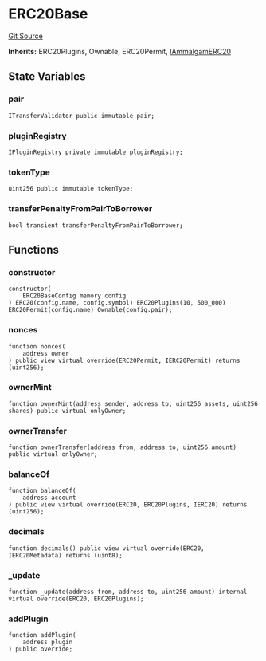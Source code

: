 # ERC20Base
[Git Source](https://github.com/Ammalgam-Protocol/core-v1/blob/0225322e5b1d4d1ce3ec3ffc220dfd4d8afaf521/contracts/tokens/ERC20Base.sol)

**Inherits:**
ERC20Plugins, Ownable, ERC20Permit, [IAmmalgamERC20](/docs/developer-guide/contracts/interfaces/tokens/IAmmalgamERC20.sol/interface.IAmmalgamERC20.md)


## State Variables
### pair

```solidity
ITransferValidator public immutable pair;
```


### pluginRegistry

```solidity
IPluginRegistry private immutable pluginRegistry;
```


### tokenType

```solidity
uint256 public immutable tokenType;
```


### transferPenaltyFromPairToBorrower

```solidity
bool transient transferPenaltyFromPairToBorrower;
```


## Functions
### constructor


```solidity
constructor(
    ERC20BaseConfig memory config
) ERC20(config.name, config.symbol) ERC20Plugins(10, 500_000) ERC20Permit(config.name) Ownable(config.pair);
```

### nonces


```solidity
function nonces(
    address owner
) public view virtual override(ERC20Permit, IERC20Permit) returns (uint256);
```

### ownerMint


```solidity
function ownerMint(address sender, address to, uint256 assets, uint256 shares) public virtual onlyOwner;
```

### ownerTransfer


```solidity
function ownerTransfer(address from, address to, uint256 amount) public virtual onlyOwner;
```

### balanceOf


```solidity
function balanceOf(
    address account
) public view virtual override(ERC20, ERC20Plugins, IERC20) returns (uint256);
```

### decimals


```solidity
function decimals() public view virtual override(ERC20, IERC20Metadata) returns (uint8);
```

### _update


```solidity
function _update(address from, address to, uint256 amount) internal virtual override(ERC20, ERC20Plugins);
```

### addPlugin


```solidity
function addPlugin(
    address plugin
) public override;
```

